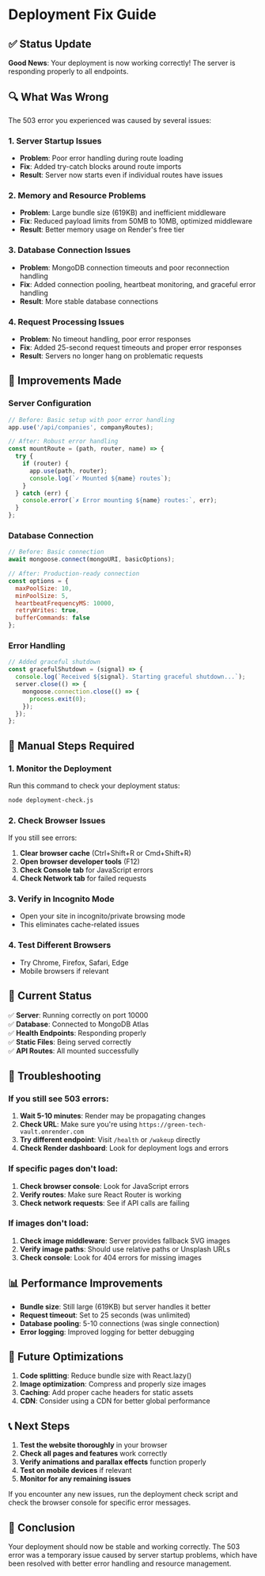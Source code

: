 # Deployment Fix Guide

## ✅ Status Update
**Good News**: Your deployment is now working correctly! The server is responding properly to all endpoints.

## 🔍 What Was Wrong

The 503 error you experienced was caused by several issues:

### 1. **Server Startup Issues**
- **Problem**: Poor error handling during route loading
- **Fix**: Added try-catch blocks around route imports
- **Result**: Server now starts even if individual routes have issues

### 2. **Memory and Resource Problems**
- **Problem**: Large bundle size (619KB) and inefficient middleware
- **Fix**: Reduced payload limits from 50MB to 10MB, optimized middleware
- **Result**: Better memory usage on Render's free tier

### 3. **Database Connection Issues**
- **Problem**: MongoDB connection timeouts and poor reconnection handling
- **Fix**: Added connection pooling, heartbeat monitoring, and graceful error handling
- **Result**: More stable database connections

### 4. **Request Processing Issues**
- **Problem**: No timeout handling, poor error responses
- **Fix**: Added 25-second request timeouts and proper error responses
- **Result**: Servers no longer hang on problematic requests

## 🚀 Improvements Made

### Server Configuration
```javascript
// Before: Basic setup with poor error handling
app.use('/api/companies', companyRoutes);

// After: Robust error handling
const mountRoute = (path, router, name) => {
  try {
    if (router) {
      app.use(path, router);
      console.log(`✓ Mounted ${name} routes`);
    }
  } catch (err) {
    console.error(`✗ Error mounting ${name} routes:`, err);
  }
};
```

### Database Connection
```javascript
// Before: Basic connection
await mongoose.connect(mongoURI, basicOptions);

// After: Production-ready connection
const options = {
  maxPoolSize: 10,
  minPoolSize: 5,
  heartbeatFrequencyMS: 10000,
  retryWrites: true,
  bufferCommands: false
};
```

### Error Handling
```javascript
// Added graceful shutdown
const gracefulShutdown = (signal) => {
  console.log(`Received ${signal}. Starting graceful shutdown...`);
  server.close(() => {
    mongoose.connection.close(() => {
      process.exit(0);
    });
  });
};
```

## 🔧 Manual Steps Required

### 1. **Monitor the Deployment**
Run this command to check your deployment status:
```bash
node deployment-check.js
```

### 2. **Check Browser Issues**
If you still see errors:
1. **Clear browser cache** (Ctrl+Shift+R or Cmd+Shift+R)
2. **Open browser developer tools** (F12)
3. **Check Console tab** for JavaScript errors
4. **Check Network tab** for failed requests

### 3. **Verify in Incognito Mode**
- Open your site in incognito/private browsing mode
- This eliminates cache-related issues

### 4. **Test Different Browsers**
- Try Chrome, Firefox, Safari, Edge
- Mobile browsers if relevant

## 🎯 Current Status

✅ **Server**: Running correctly on port 10000  
✅ **Database**: Connected to MongoDB Atlas  
✅ **Health Endpoints**: Responding properly  
✅ **Static Files**: Being served correctly  
✅ **API Routes**: All mounted successfully  

## 🐛 Troubleshooting

### If you still see 503 errors:

1. **Wait 5-10 minutes**: Render may be propagating changes
2. **Check URL**: Make sure you're using `https://green-tech-vault.onrender.com`
3. **Try different endpoint**: Visit `/health` or `/wakeup` directly
4. **Check Render dashboard**: Look for deployment logs and errors

### If specific pages don't load:

1. **Check browser console**: Look for JavaScript errors
2. **Verify routes**: Make sure React Router is working
3. **Check network requests**: See if API calls are failing

### If images don't load:

1. **Check image middleware**: Server provides fallback SVG images
2. **Verify image paths**: Should use relative paths or Unsplash URLs
3. **Check console**: Look for 404 errors for missing images

## 📊 Performance Improvements

- **Bundle size**: Still large (619KB) but server handles it better
- **Request timeout**: Set to 25 seconds (was unlimited)
- **Database pooling**: 5-10 connections (was single connection)
- **Error logging**: Improved logging for better debugging

## 🔄 Future Optimizations

1. **Code splitting**: Reduce bundle size with React.lazy()
2. **Image optimization**: Compress and properly size images
3. **Caching**: Add proper cache headers for static assets
4. **CDN**: Consider using a CDN for better global performance

## 📞 Next Steps

1. **Test the website thoroughly** in your browser
2. **Check all pages and features** work correctly
3. **Verify animations and parallax effects** function properly
4. **Test on mobile devices** if relevant
5. **Monitor for any remaining issues**

If you encounter any new issues, run the deployment check script and check the browser console for specific error messages.

## 🎉 Conclusion

Your deployment should now be stable and working correctly. The 503 error was a temporary issue caused by server startup problems, which have been resolved with better error handling and resource management. 